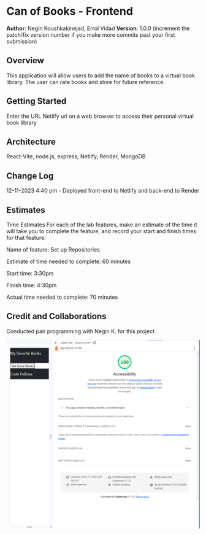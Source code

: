 # Can of Books - Frontend

**Author**: Negin Koushkakinejad, Errol Vidad
**Version**: 1.0.0 (increment the patch/fix version number if you make more commits past your first submission)

## Overview
This application will allow users to add the name of books to a virtual book library. The user can rate books and store for future reference.

## Getting Started
Enter the URL Netlify url on a web browser to access their personal virtual book library
<!-- What are the steps that a user must take in order to build this app on their own machine and get it running? -->

## Architecture
React-Vite, node.js, express, Netlify, Render, MongoDB
<!-- Provide a detailed description of the application design. What technologies (languages, libraries, etc) you're using, and any other relevant design information. -->

## Change Log
12-11-2023 4:40 pm - Deployed front-end to Netlify and back-end to Render
<!-- Use this area to document the iterative changes made to your application as each feature is successfully implemented. Use time stamps. Here's an example:

01-01-2001 4:59pm - Application now has a fully-functional express server, with a GET route for the location resource. -->

## Estimates
<!-- See below -->
Time Estimates
For each of the lab features, make an estimate of the time it will take you to complete the feature, and record your start and finish times for that feature:

Name of feature: Set up Repositories

Estimate of time needed to complete: 60 minutes

Start time: 3:30pm

Finish time: 4:30pm

Actual time needed to complete: 70 minutes

## Credit and Collaborations
<!-- Give credit (and a link) to other people or resources that helped you build this application. -->
Conducted pair programming with Negin K. for this project

![Lighthouse Score Lab 11](./assets/lab11-lighthouse.PNG)